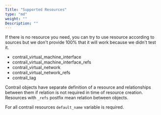 ```yaml
---
Title: "Supported Resources"
type: "md"
weight: ""
Description: ""
---
```

 
If there is no resource you need, you can try to use resource according to sources but we don't provide 100% that it will work because we didn't test it.

* contrail_virtual_machine_interface
* contrail_virtual_machine_interface_refs
* contrail_virtual_network
* contrail_virtual_network_refs
* contrail_tag

Contrail objects have separate definition of a resource and relationships between them if relation is not required in time of resource creation. 
Resources with `_refs` postfix mean relation between objects.   

For all contrail resources `default_name` variable is required.